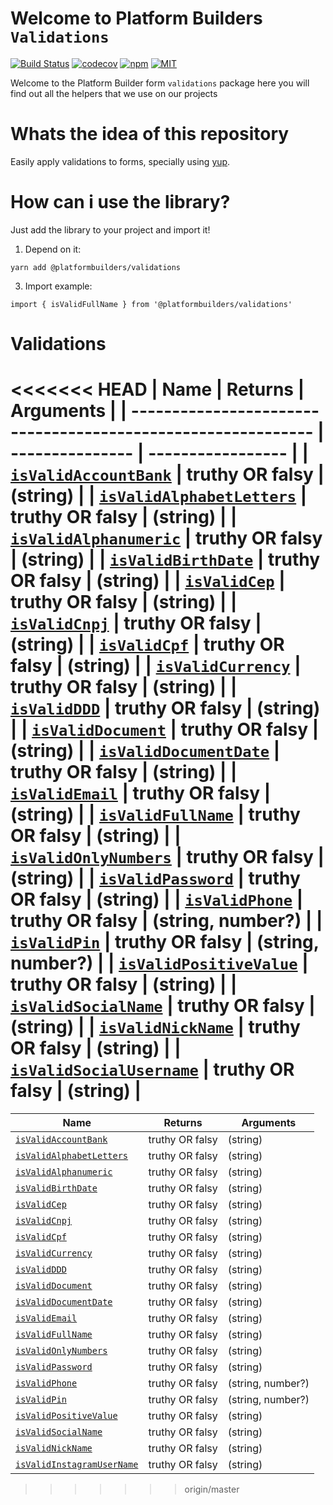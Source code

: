 # Welcome to Platform Builders `Validations`

[![Build Status][check-badge]][workflows]
[![codecov][codecov]](https://codecov.io/gh/platformbuilders/validations)
[![npm][npm-badge]][npm]
[![MIT][license-badge]][license]

[npm-badge]: https://img.shields.io/npm/v/@platformbuilders/validations.svg
[npm]: https://www.npmjs.com/package/@platformbuilders/validations
[license-badge]: https://img.shields.io/dub/l/vibe-d.svg
[license]: https://raw.githubusercontent.com/platformbuilders/validations/master/LICENSE.md
[workflows]: https://github.com/platformbuilders/validations/actions
[check-badge]: https://github.com/platformbuilders/validations/workflows/check/badge.svg
[codecov]: https://codecov.io/gh/platformbuilders/validations/branch/master/graph/badge.svg

Welcome to the Platform Builder form `validations` package here you will find out all the helpers that we use on our projects

# Whats the idea of this repository

Easily apply validations to forms, specially using [yup](https://github.com/jquense/yup).

# How can i use the library?

Just add the library to your project and import it!

1. Depend on it:

```
yarn add @platformbuilders/validations
```

3. Import example:

```
import { isValidFullName } from '@platformbuilders/validations'

```

# Validations

<<<<<<< HEAD
| Name                                                         | Returns         | Arguments         |
| ------------------------------------------------------------ | --------------- | ----------------- |
| [`isValidAccountBank`](./docs/isValidAccountBank.md)         | truthy OR falsy | (string)          |
| [`isValidAlphabetLetters`](./docs/isValidAlphabetLetters.md) | truthy OR falsy | (string)          |
| [`isValidAlphanumeric`](./docs/isValidAlphanumeric.md)       | truthy OR falsy | (string)          |
| [`isValidBirthDate`](./docs/isValidBirthDate.md)             | truthy OR falsy | (string)          |
| [`isValidCep`](./docs/isValidCep.md)                         | truthy OR falsy | (string)          |
| [`isValidCnpj`](./docs/isValidCnpj.md)                       | truthy OR falsy | (string)          |
| [`isValidCpf`](./docs/isValidCpf.md)                         | truthy OR falsy | (string)          |
| [`isValidCurrency`](./docs/isValidCurrency.md)               | truthy OR falsy | (string)          |
| [`isValidDDD`](./docs/isValidDDD.md)                         | truthy OR falsy | (string)          |
| [`isValidDocument`](./docs/isValidDocument.md)               | truthy OR falsy | (string)          |
| [`isValidDocumentDate`](./docs/isValidDocumentDate.md)       | truthy OR falsy | (string)          |
| [`isValidEmail`](./docs/isValidEmail.md)                     | truthy OR falsy | (string)          |
| [`isValidFullName`](./docs/isValidFullName.md)               | truthy OR falsy | (string)          |
| [`isValidOnlyNumbers`](./docs/isValidOnlyNumbers.md)         | truthy OR falsy | (string)          |
| [`isValidPassword`](./docs/isValidPassword.md)               | truthy OR falsy | (string)          |
| [`isValidPhone`](./docs/isValidPhone.md)                     | truthy OR falsy | (string, number?) |
| [`isValidPin`](./docs/isValidPin.md)                         | truthy OR falsy | (string, number?) |
| [`isValidPositiveValue`](./docs/isValidPositiveValue.md)     | truthy OR falsy | (string)          |
| [`isValidSocialName`](./docs/isValidSocialName.md)           | truthy OR falsy | (string)          |
| [`isValidNickName`](./docs/isValidNickName.md)               | truthy OR falsy | (string)          |
| [`isValidSocialUsername`](./docs/isValidSocialUsername.md)   | truthy OR falsy | (string)          |
=======
| Name                                                             | Returns         | Arguments         |
| ---------------------------------------------------------------- | --------------- | ----------------- |
| [`isValidAccountBank`](./docs/isValidAccountBank.md)             | truthy OR falsy | (string)          |
| [`isValidAlphabetLetters`](./docs/isValidAlphabetLetters.md)     | truthy OR falsy | (string)          |
| [`isValidAlphanumeric`](./docs/isValidAlphanumeric.md)           | truthy OR falsy | (string)          |
| [`isValidBirthDate`](./docs/isValidBirthDate.md)                 | truthy OR falsy | (string)          |
| [`isValidCep`](./docs/isValidCep.md)                             | truthy OR falsy | (string)          |
| [`isValidCnpj`](./docs/isValidCnpj.md)                           | truthy OR falsy | (string)          |
| [`isValidCpf`](./docs/isValidCpf.md)                             | truthy OR falsy | (string)          |
| [`isValidCurrency`](./docs/isValidCurrency.md)                   | truthy OR falsy | (string)          |
| [`isValidDDD`](./docs/isValidDDD.md)                             | truthy OR falsy | (string)          |
| [`isValidDocument`](./docs/isValidDocument.md)                   | truthy OR falsy | (string)          |
| [`isValidDocumentDate`](./docs/isValidDocumentDate.md)           | truthy OR falsy | (string)          |
| [`isValidEmail`](./docs/isValidEmail.md)                         | truthy OR falsy | (string)          |
| [`isValidFullName`](./docs/isValidFullName.md)                   | truthy OR falsy | (string)          |
| [`isValidOnlyNumbers`](./docs/isValidOnlyNumbers.md)             | truthy OR falsy | (string)          |
| [`isValidPassword`](./docs/isValidPassword.md)                   | truthy OR falsy | (string)          |
| [`isValidPhone`](./docs/isValidPhone.md)                         | truthy OR falsy | (string, number?) |
| [`isValidPin`](./docs/isValidPin.md)                             | truthy OR falsy | (string, number?) |
| [`isValidPositiveValue`](./docs/isValidPositiveValue.md)         | truthy OR falsy | (string)          |
| [`isValidSocialName`](./docs/isValidSocialName.md)               | truthy OR falsy | (string)          |
| [`isValidNickName`](./docs/isValidNickName.md)                   | truthy OR falsy | (string)          |
| [`isValidInstagramUserName`](./docs/isValidInstagramUserName.md) | truthy OR falsy | (string)          |
>>>>>>> origin/master
